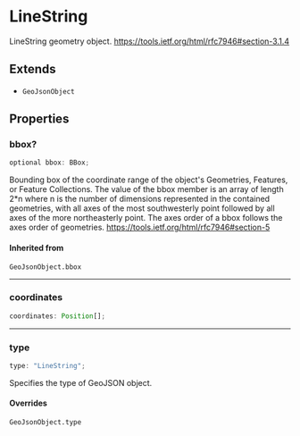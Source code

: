 # LineString

LineString geometry object.
https://tools.ietf.org/html/rfc7946#section-3.1.4

## Extends

- `GeoJsonObject`

## Properties

### bbox?

```ts
optional bbox: BBox;
```

Bounding box of the coordinate range of the object's Geometries, Features, or Feature Collections.
The value of the bbox member is an array of length 2*n where n is the number of dimensions
represented in the contained geometries, with all axes of the most southwesterly point
followed by all axes of the more northeasterly point.
The axes order of a bbox follows the axes order of geometries.
https://tools.ietf.org/html/rfc7946#section-5

#### Inherited from

`GeoJsonObject.bbox`

***

### coordinates

```ts
coordinates: Position[];
```

***

### type

```ts
type: "LineString";
```

Specifies the type of GeoJSON object.

#### Overrides

`GeoJsonObject.type`
